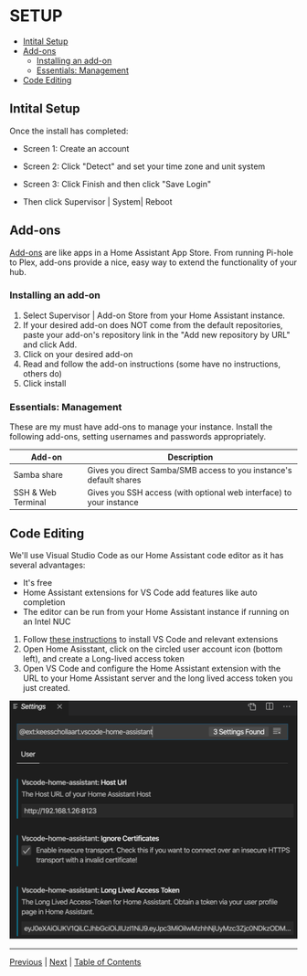 # SETUP

- [Intital Setup](#intital-setup)
- [Add-ons](#add-ons)
  - [Installing an add-on](#installing-an-add-on)
  - [Essentials: Management](#essentials-management)
- [Code Editing](#code-editing)

## Intital Setup
Once the install has completed:
- Screen 1: Create an account
- Screen 2: Click "Detect" and set your time zone and unit system
- Screen 3: Click Finish and then click "Save Login"

- Then click Supervisor | System| Reboot


## Add-ons

[Add-ons](https://www.home-assistant.io/addons/) are like apps in a Home Assistant App Store.  From running Pi-hole to Plex, add-ons provide a nice, easy way to extend the functionality of your hub.

### Installing an add-on

1. Select Supervisor | Add-on Store from your Home Assistant instance.
2. If your desired add-on does NOT come from the default repositories, paste your add-on's repository link in the "Add new repository by URL" and click Add.
3. Click on your desired add-on 
4. Read and follow the add-on instructions (some have no instructions, others do)
5. Click install


### Essentials: Management

These are my must have add-ons to manage your instance.  Install the following add-ons, setting usernames and passwords appropriately.

Add-on | Description
--|--
Samba share | Gives you direct Samba/SMB access to you instance's default shares
SSH & Web Terminal | Gives you SSH access (with optional web interface) to your instance

## Code Editing
We'll use Visual Studio Code as our Home Assistant code editor as it has several advantages:

- It's free
- Home Assistant extensions for VS Code add features like auto completion
- The editor can be run from your Home Assistant instance if running on an Intel NUC

1. Follow [these instructions](https://github.com/SeanPM5/homeassistant-config/wiki/Editing-Home-Assistant-in-Visual-Studio-Code) to install VS Code and relevant extensions
2. Open Home Asisstant, click on the circled user account icon (bottom left), and create a Long-lived access token
3. Open VS Code and configure the Home Assistant extension with the URL to your Home Assistant server and the long lived access token you just created.

![HA Extension Settings](../images/vscode_ha.png)


***

[Previous](install-nuc.md) | [Next](gui.md) |
[Table of Contents](../README.md#table-of-contents)